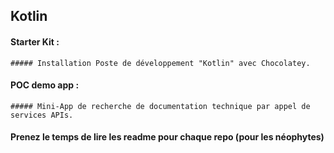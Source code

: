 ## Kotlin
#### Starter Kit : 
    ##### Installation Poste de développement "Kotlin" avec Chocolatey.
#### POC demo app : 
    ##### Mini-App de recherche de documentation technique par appel de services APIs.
#### Prenez le temps de lire les readme pour chaque repo (pour les néophytes)
